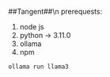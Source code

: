## T a n g e n t ##\n
 
 
prerequests:
  1. node js
  2. python -> 3.11.0
  3. ollama
  4. npm

```powershell terminal_1
ollama run llama3
```
